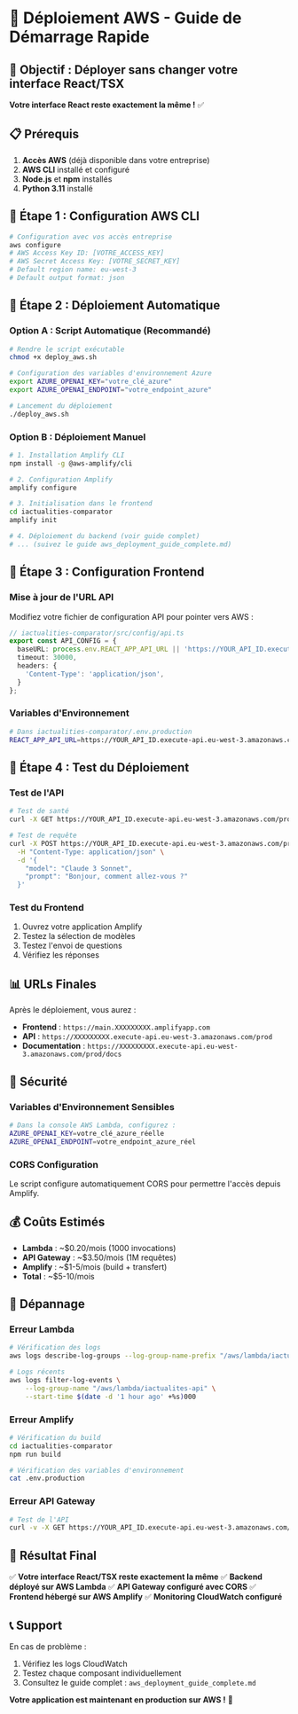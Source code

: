 # 🚀 Déploiement AWS - Guide de Démarrage Rapide

## 🎯 **Objectif : Déployer sans changer votre interface React/TSX**

**Votre interface React reste exactement la même !** ✅

## 📋 **Prérequis**

1. **Accès AWS** (déjà disponible dans votre entreprise)
2. **AWS CLI** installé et configuré
3. **Node.js** et **npm** installés
4. **Python 3.11** installé

## 🔧 **Étape 1 : Configuration AWS CLI**

```bash
# Configuration avec vos accès entreprise
aws configure
# AWS Access Key ID: [VOTRE_ACCESS_KEY]
# AWS Secret Access Key: [VOTRE_SECRET_KEY]
# Default region name: eu-west-3
# Default output format: json
```

## 🚀 **Étape 2 : Déploiement Automatique**

### **Option A : Script Automatique (Recommandé)**

```bash
# Rendre le script exécutable
chmod +x deploy_aws.sh

# Configuration des variables d'environnement Azure
export AZURE_OPENAI_KEY="votre_clé_azure"
export AZURE_OPENAI_ENDPOINT="votre_endpoint_azure"

# Lancement du déploiement
./deploy_aws.sh
```

### **Option B : Déploiement Manuel**

```bash
# 1. Installation Amplify CLI
npm install -g @aws-amplify/cli

# 2. Configuration Amplify
amplify configure

# 3. Initialisation dans le frontend
cd iactualities-comparator
amplify init

# 4. Déploiement du backend (voir guide complet)
# ... (suivez le guide aws_deployment_guide_complete.md)
```

## 🎨 **Étape 3 : Configuration Frontend**

### **Mise à jour de l'URL API**

Modifiez votre fichier de configuration API pour pointer vers AWS :

```typescript
// iactualities-comparator/src/config/api.ts
export const API_CONFIG = {
  baseURL: process.env.REACT_APP_API_URL || 'https://YOUR_API_ID.execute-api.eu-west-3.amazonaws.com/prod',
  timeout: 30000,
  headers: {
    'Content-Type': 'application/json',
  }
};
```

### **Variables d'Environnement**

```bash
# Dans iactualities-comparator/.env.production
REACT_APP_API_URL=https://YOUR_API_ID.execute-api.eu-west-3.amazonaws.com/prod
```

## 🧪 **Étape 4 : Test du Déploiement**

### **Test de l'API**

```bash
# Test de santé
curl -X GET https://YOUR_API_ID.execute-api.eu-west-3.amazonaws.com/prod/health

# Test de requête
curl -X POST https://YOUR_API_ID.execute-api.eu-west-3.amazonaws.com/prod/query \
  -H "Content-Type: application/json" \
  -d '{
    "model": "Claude 3 Sonnet",
    "prompt": "Bonjour, comment allez-vous ?"
  }'
```

### **Test du Frontend**

1. Ouvrez votre application Amplify
2. Testez la sélection de modèles
3. Testez l'envoi de questions
4. Vérifiez les réponses

## 📊 **URLs Finales**

Après le déploiement, vous aurez :

- **Frontend** : `https://main.XXXXXXXXX.amplifyapp.com`
- **API** : `https://XXXXXXXXX.execute-api.eu-west-3.amazonaws.com/prod`
- **Documentation** : `https://XXXXXXXXX.execute-api.eu-west-3.amazonaws.com/prod/docs`

## 🔐 **Sécurité**

### **Variables d'Environnement Sensibles**

```bash
# Dans la console AWS Lambda, configurez :
AZURE_OPENAI_KEY=votre_clé_azure_réelle
AZURE_OPENAI_ENDPOINT=votre_endpoint_azure_réel
```

### **CORS Configuration**

Le script configure automatiquement CORS pour permettre l'accès depuis Amplify.

## 💰 **Coûts Estimés**

- **Lambda** : ~$0.20/mois (1000 invocations)
- **API Gateway** : ~$3.50/mois (1M requêtes)
- **Amplify** : ~$1-5/mois (build + transfert)
- **Total** : ~$5-10/mois

## 🚨 **Dépannage**

### **Erreur Lambda**

```bash
# Vérification des logs
aws logs describe-log-groups --log-group-name-prefix "/aws/lambda/iactualites-api"

# Logs récents
aws logs filter-log-events \
    --log-group-name "/aws/lambda/iactualites-api" \
    --start-time $(date -d '1 hour ago' +%s)000
```

### **Erreur Amplify**

```bash
# Vérification du build
cd iactualities-comparator
npm run build

# Vérification des variables d'environnement
cat .env.production
```

### **Erreur API Gateway**

```bash
# Test de l'API
curl -v -X GET https://YOUR_API_ID.execute-api.eu-west-3.amazonaws.com/prod/health
```

## 🎯 **Résultat Final**

✅ **Votre interface React/TSX reste exactement la même**
✅ **Backend déployé sur AWS Lambda**
✅ **API Gateway configuré avec CORS**
✅ **Frontend hébergé sur AWS Amplify**
✅ **Monitoring CloudWatch configuré**

## 📞 **Support**

En cas de problème :

1. Vérifiez les logs CloudWatch
2. Testez chaque composant individuellement
3. Consultez le guide complet : `aws_deployment_guide_complete.md`

**Votre application est maintenant en production sur AWS !** 🚀 